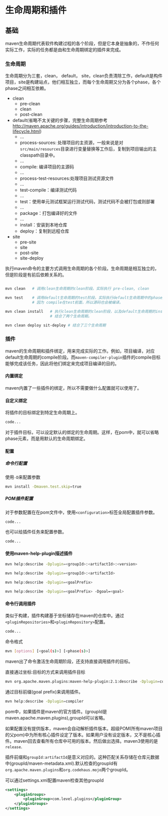 # 生命周期和插件

## 基础

maven生命周期代表软件构建过程的各个阶段，但是它本身是抽象的，不作任何实际工作，实际的任务都是由和生命周期绑定的插件来完成。

### 生命周期

生命周期分为三套，clean， default， site，clean负责清除工作，default是构件项目，site是构建站点，他们相互独立，而每个生命周期又分为各个phase，各个phase之间相互依赖。


- clean
  * pre-clean
  * clean
  * post-clean
- default(省略不太关键的步骤，完整生命周期参考 http://maven.apache.org/guides/introduction/introduction-to-the-lifecycle.html)
  * ...
  * process-sources: 处理项目的主资源，一般来说是对```src/main/resources```目录进行变量替换等工作后，复制到项目输出的主classpath目录中。  
  * ...
  * compile: 编译项目的主源码
  * ...
  * process-test-resources:处理项目测试资源文件
  * ...
  * test-compile：编译测试代码
  * ...
  * test：使用单元测试框架运行测试代码，测试代码不会被打包或则部署
  * ...
  * package：打包编译好的文件
  * ...
  * install：安装到本地仓库
  * deploy：复制到远程仓库
- site
  * pre-site
  * site
  * post-site
  * site-deploy

执行maven命令的主要方式调用生命周期的各个阶段。生命周期是相互独立的，但是阶段是有前后依赖关系的。
```bash

mvn clean   # 调用clean生命周期的clean阶段。实际执行 pre-clean, clean

mvn test    # 调用default生命周期的test阶段。实际执行default生命周期中的phase到test。
            # 因为 compile在test前面，所以源码也会被编译。

mvn clean install   # 执行clean生命周期的clean阶段，以及default生命周期的install阶段
                    # 结合了两个生命周期。

mvn clean deploy sit-deploy # 结合了三个生命周期

```

### 插件

maven的生命周期和插件绑定，用来完成实际的工作。例如，项目编译，对应default生命周期的compile阶段。而```maven-compiler-plugin```插件的compile目标能够完成该任务，因此将他们绑定来完成项目编译的目的。


#### 内置绑定

maven内置了一些插件的绑定，所以不需要做什么配置就可以使用了。


#### 自定义绑定

将插件的目标绑定到特定生命周期上。

```xml
code...
```


对于插件目标，可以设定默认的绑定的生命周期。这样，在pom中，就可以省略phase元素，而是用默认的生命周期绑定。

#### 配置

##### 命令行配置

使用```-D```来配置参数

```bash
mvn install -Dmaven.test.skip=true
```

##### POM插件配置

对于参数配置在在pom文件中，使用```<configuration>```标签全局配置插件参数。

```xml
code...
```
也可以给插件任务来配置参数。

```xml
code...
```

#### 使用maven-help-plugin描述插件

```bash
mvn help:describe -Dplugin=<groupId>:<artifactId>:<version>
```

```bash
mvn help:describe -Dplugin=<groupId>:<artifactId>
```

```bash
mvn help:describe -Dplugin=<goalPrefix>
```

```bash
mvn help:describe -Dplugin=<goalPrefix> -Dgoal=<goal>
```

#### 命令行调用插件

类似于构建，插件构建基于坐标储存在maven的仓库中。通过```<pluginRepositories>```和```<pluginRepository>```配置。

```xml
code...
```

命令格式

```bash
mvn [options] [<goal(s)>] [<phase(s)>]
```

maven出了命令激活生命周期阶段，还支持直接调用插件的目标。

直接通过坐标:目标的方式来调用插件目标

```bash
mvn org.apache.maven.plugins:maven-help-plugin:2.1:describe -Dplugin=compiler
```

通过目标前缀(goal prefix)来调用插件。

```bash
mvn help:describe -Dplugin=compiler
```

pom中，如果插件是maven的官方插件。(groupId是maven.apache.maven.plugins),groupId可以省略。

如果配置没有提供版本，maven会自动解析插件版本。超级POM(所有maven项目的父pom)中为所有核心插件设定了版本。如果用户没有设定版本，又不是核心插件。maven回去查看所有仓库中可用的版本。然后做出选择。maven3使用的是```release```.

插件前缀和```groupId:artifactId```是意义对应的。这种匹配关系存储在仓库元数据中(groupId/maven-metadata.xml).默认检查的groupId有```org.apache.maven.plugins```和```org.codehaus.mojo```两个groupId。

可以通过settings.xml配置maven检查其他groupId

```xml
<settings>
    <pluginGroups>
        <pluginGroup>com.level.plugins</pluginGroup>
    </pluginGroups>
</settings>
```
